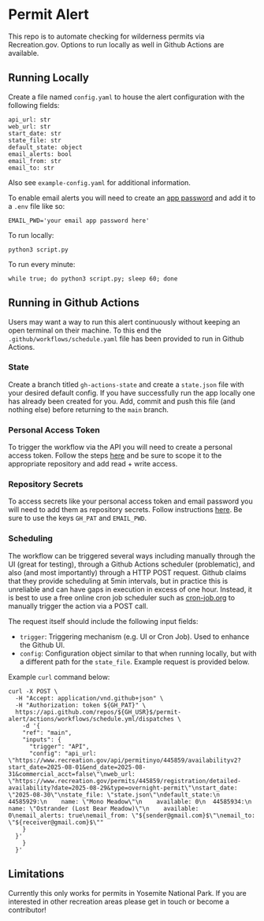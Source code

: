 # Permit Alert

This repo is to automate checking for wilderness permits via Recreation.gov. Options to run locally as well in Github Actions are available.

## Running Locally

Create a file named `config.yaml` to house the alert configuration with the following fields:
```
api_url: str
web_url: str
start_date: str
state_file: str
default_state: object
email_alerts: bool
email_from: str
email_to: str
```
Also see `example-config.yaml` for additional information.

To enable email alerts you will need to create an [app password](https://support.google.com/mail/answer/185833?hl=en) and add it to a `.env` file like so:
```
EMAIL_PWD='your email app password here'
```
To run locally:
```
python3 script.py
```
To run every minute:
```
while true; do python3 script.py; sleep 60; done

```

## Running in Github Actions

Users may want a way to run this alert continuously without keeping an open terminal on their machine. To this end the `.github/workflows/schedule.yaml` file has been provided to run in Github Actions. 

### State

Create a branch titled `gh-actions-state` and create a `state.json` file with your desired default config. If you have successfully run the app locally one has already been created for you. Add, commit and push this file (and nothing else) before returning to the `main` branch.

### Personal Access Token

To trigger the workflow via the API you will need to create a personal access token. Follow the steps [here](https://docs.github.com/en/authentication/keeping-your-account-and-data-secure/managing-your-personal-access-tokens#creating-a-fine-grained-personal-access-token) and be sure to scope it to the appropriate repository and add read + write access. 

### Repository Secrets

To access secrets like your personal access token and email password you will need to add them as repository secrets. Follow instructions [here](https://docs.github.com/en/actions/how-tos/write-workflows/choose-what-workflows-do/use-secrets). Be sure to use the keys `GH_PAT` and `EMAIL_PWD`.

### Scheduling

The workflow can be triggered several ways including manually through the UI (great for testing), through a Github Actions scheduler (problematic), and also (and most importantly) through a HTTP POST request.
Github claims that they provide scheduling at 5min intervals, but in practice this is unreliable and can have gaps in execution in excess of one hour. Instead, it is best to use a free online cron job scheduler such as [cron-job.org](cron-job.org) to manually trigger the action via a POST call.

The request itself should include the following input fields:
- `trigger`: Triggering mechanism (e.g. UI or Cron Job). Used to enhance the Github UI.
- `config`: Configuration object similar to that when running locally, but with a different path for the `state_file`. Example request is provided below.

Example `curl` command below:
```
curl -X POST \
  -H "Accept: application/vnd.github+json" \
  -H "Authorization: token ${GH_PAT}" \
  https://api.github.com/repos/${GH_USR}$/permit-alert/actions/workflows/schedule.yml/dispatches \
    -d '{
    "ref": "main",
    "inputs": {
      "trigger": "API",
      "config": "api_url: \"https://www.recreation.gov/api/permitinyo/445859/availabilityv2?start_date=2025-08-01&end_date=2025-08-31&commercial_acct=false\"\nweb_url: \"https://www.recreation.gov/permits/445859/registration/detailed-availability?date=2025-08-29&type=overnight-permit\"\nstart_date: \"2025-08-30\"\nstate_file: \"state.json\"\ndefault_state:\n  44585929:\n    name: \"Mono Meadow\"\n    available: 0\n  44585934:\n    name: \"Ostrander (Lost Bear Meadow)\"\n    available: 0\nemail_alerts: true\nemail_from: \"${sender@gmail.com}$\"\nemail_to: \"${receiver@gmail.com}$\""
    }
  }'
    }
  }'
```

## Limitations

Currently this only works for permits in Yosemite National Park. If you are interested in other recreation areas please get in touch or become a contributor!